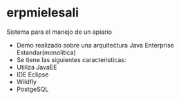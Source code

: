 # erpmielesali
Sistema para el manejo de un apiario
- Demo realizado sobre una arquitectura Java Enterprise Estandar(monolítica) 
- Se tiene las siguientes caracteristicas:  
- Utiliza JavaEE 
- IDE Eclipse 
- Wildfly 
- PostgeSQL
